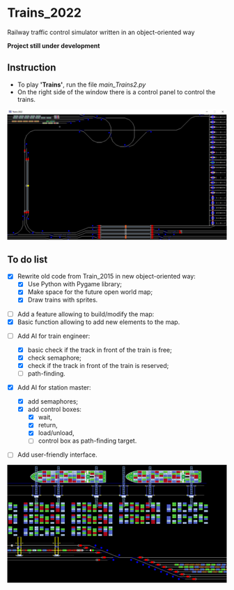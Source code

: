 # Trains_2022
Railway traffic control simulator written in an object-oriented way

**Project still under development**

## Instruction
- To play **'Trains'**, run the file _main_Trains2.py_
- On the right side of the window there is a control panel to control the trains.


<p align="center">
  <img src="screenshots/screenshot2.png" alt="Trains">
</p>


## To do list
- [x] Rewrite old code from Train_2015 in new object-oriented way:
  - [x] Use Python with Pygame library;
  - [x] Make space for the future open world map;
  - [x] Draw trains with sprites.
<!-- - [ ] Save map and all map-related data in database -->
- [ ] Add a feature allowing to build/modify the map:
 - [x] Basic function allowing to add new elements to the map.
<!-- - [ ] Add procedurally generating algorithm for expanding map -->
- [ ] Add AI for train engineer:
  - [x] basic check if the track in front of the train is free;
  - [x] check semaphore;
  - [x] check if the track in front of the train is reserved;
  - [ ] path-finding.
- [x] Add AI for station master:
  - [x] add semaphores;
  - [x] add control boxes:
    - [x] wait,
    - [x] return,
    - [x] load/unload,
    - [ ] control box as path-finding target.
- [ ] Add user-friendly interface.


<p align="center">
  <img src="screenshots/screenshot3.png" alt="Trains">
</p>
